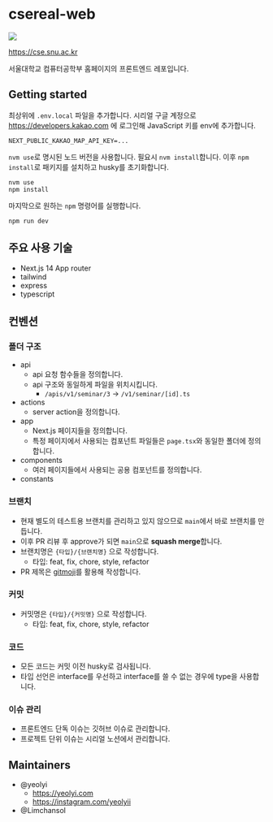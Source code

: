 # csereal-web

![](https://github.com/user-attachments/assets/39a28dbf-8ce8-4c3c-9222-abdddd22b934)

https://cse.snu.ac.kr

서울대학교 컴퓨터공학부 홈페이지의 프론트엔드 레포입니다.

## Getting started

최상위에 `.env.local` 파일을 추가합니다. 시리얼 구글 계정으로 https://developers.kakao.com 에 로그인해 JavaScript 키를 env에 추가합니다.

```
NEXT_PUBLIC_KAKAO_MAP_API_KEY=...
```

`nvm use`로 명시된 노드 버전을 사용합니다. 필요시 `nvm install`합니다. 이후 `npm install`로 패키지를 설치하고 husky를 초기화합니다.

```
nvm use
npm install
```

마지막으로 원하는 `npm` 명령어를 실행합니다.

```
npm run dev
```

## 주요 사용 기술

- Next.js 14 App router
- tailwind
- express
- typescript

## 컨벤션

### 폴더 구조

- api
  - api 요청 함수들을 정의합니다.
  - api 구조와 동일하게 파일을 위치시킵니다.
    - `/apis/v1/seminar/3` -> `/v1/seminar/[id].ts`
- actions
  - server action을 정의합니다.
- app
  - Next.js 페이지들을 정의합니다.
  - 특정 페이지에서 사용되는 컴포넌트 파일들은 `page.tsx`와 동일한 폴더에 정의합니다.
- components
  - 여러 페이지들에서 사용되는 공용 컴포넌트를 정의합니다.
- constants

### 브랜치

- 현재 별도의 테스트용 브랜치를 관리하고 있지 않으므로 `main`에서 바로 브랜치를 만듭니다.
- 이후 PR 리뷰 후 approve가 되면 `main`으로 **squash merge**합니다.
- 브랜치명은 `{타입}/{브랜치명}` 으로 작성합니다.
  - 타입: feat, fix, chore, style, refactor
- PR 제목은 [gitmoji](https://gitmoji.dev/)를 활용해 작성합니다.

### 커밋

- 커밋명은 `{타입}/{커밋명}` 으로 작성합니다.
  - 타입: feat, fix, chore, style, refactor

### 코드

- 모든 코드는 커밋 이전 husky로 검사됩니다.
- 타입 선언은 interface를 우선하고 interface를 쓸 수 없는 경우에 type을 사용합니다.

### 이슈 관리

- 프론트엔드 단독 이슈는 깃허브 이슈로 관리합니다.
- 프로젝트 단위 이슈는 시리얼 노션에서 관리합니다.

## Maintainers

- @yeolyi
  - https://yeolyi.com
  - https://instagram.com/yeolyii
- @Limchansol
